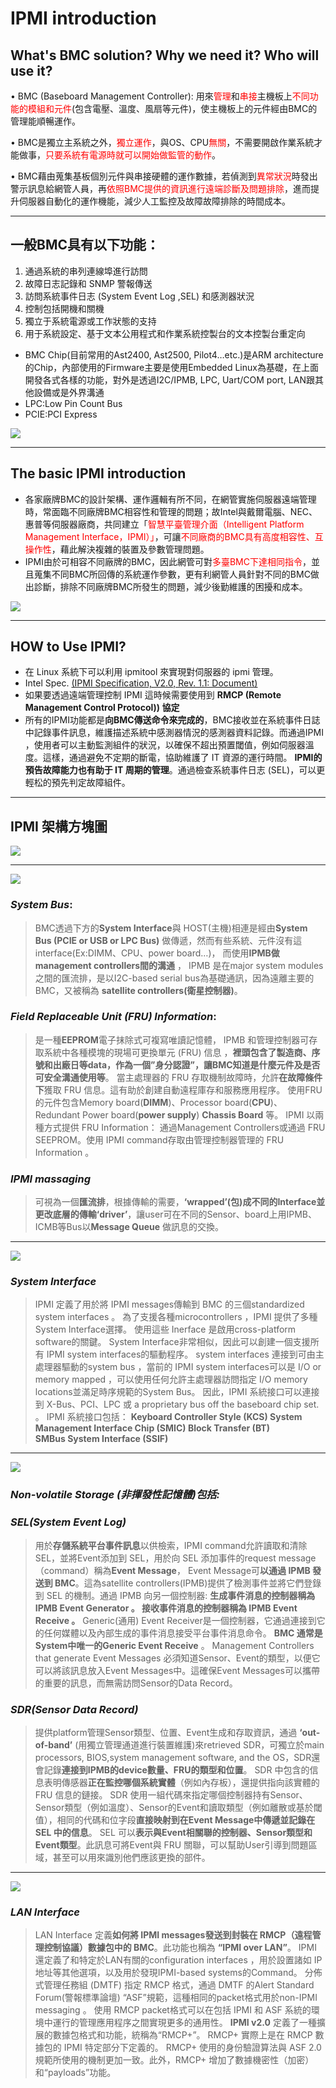 # IPMI introduction
## What's BMC solution? Why we need it? Who will use it?
• BMC (Baseboard Management Controller):
用來<font color="#f00">管理</font>和<font color="#f00">串接</font>主機板上<font color="#f00">不同功能的模組和元件</font>(包含電壓、溫度、風扇等元件)，使主機板上的元件經由BMC的管理能順暢運作。

• BMC是獨立主系統之外，<font color="#f00">獨立運作</font>，與OS、CPU<font color="#f00">無關</font>，不需要開啟作業系統才能做事，<font color="#f00">只要系統有電源時就可以開始做監管的動作</font>。

• BMC藉由蒐集基板個別元件與串接硬體的運作數據，若偵測到<font color="#f00">異常狀況</font>時發出警示訊息給網管人員，再<font color="#f00">依照BMC提供的資訊進行遠端診斷及問題排除</font>，進而提升伺服器自動化的運作機能，減少人工監控及故障故障排除的時間成本。


----
## 一般BMC具有以下功能：
1. 通過系統的串列連線埠進行訪問
2. 故障日志記錄和 SNMP 警報傳送
3. 訪問系統事件日志 
(System Event Log ,SEL) 和感測器狀況
4. 控制包括開機和關機
5. 獨立于系統電源或工作狀態的支持
6. 用于系統設定、基于文本公用程式和作業系統控製台的文本控製台重定向

* BMC Chip(目前常用的Ast2400, Ast2500, Pilot4…etc.)是ARM architecture的Chip，內部使用的Firmware主要是使用Embedded Linux為基礎，在上面開發各式各樣的功能，對外是透過I2C/IPMB, LPC, Uart/COM port, LAN跟其他設備或是外界溝通
* LPC:Low Pin Count Bus
* PCIE:PCI Express

![](/uploads/upload_f3e2855dc55659455c27af5e61194781.png)

---
## The basic IPMI introduction
* 各家廠牌BMC的設計架構、運作邏輯有所不同，在網管實施伺服器遠端管理時，常面臨不同廠牌BMC相容性和管理的問題；故Intel與戴爾電腦、NEC、惠普等伺服器廠商，共同建立「<font color="#f00">智慧平臺管理介面（Intelligent Platform Management Interface，IPMI）」</font>，可讓<font color="#f00">不同廠商的BMC具有高度相容性、互操作性</font>，藉此解決複雜的裝置及參數管理問題。
* IPMI由於可相容不同廠牌的BMC，因此網管可對<font color="#f00">多臺BMC下達相同指令</font>，並且蒐集不同BMC所回傳的系統運作參數，更有利網管人員針對不同的BMC做出診斷，排除不同廠牌BMC所發生的問題，減少後勤維護的困擾和成本。

![](/uploads/upload_56313a66a2d1805e458878e62071ded4.png)

----
## HOW to Use IPMI? 
* 在 Linux 系統下可以利用 ipmitool 來實現對伺服器的 ipmi 管理。
* Intel Spec. [(IPMI Specification, V2.0, Rev. 1.1: Document)](https://www.intel.com.tw/content/www/tw/zh/products/docs/servers/ipmi/ipmi-second-gen-interface-spec-v2-rev1-1.html)
* 如果要透過遠端管理控制 IPMI 這時候需要使用到 **RMCP (Remote Management Control Protocol)) 協定**
* 所有的IPMI功能都是**向BMC傳送命令來完成的**，BMC接收並在系統事件日誌中記錄事件訊息，維護描述系統中感測器情況的感測器資料記錄。而通過IPMI ，使用者可以主動監測組件的狀況，以確保不超出預置閾值，例如伺服器溫度。這樣，通過避免不定期的斷電，協助維護了 IT 資源的運行時間。 **IPMI的預告故障能力也有助于 IT 周期的管理**。通過檢查系統事件日志 (SEL)，可以更輕松的預先判定故障組件。
---
## IPMI 架構方塊圖

![](/uploads/upload_8364416b8081d66e2915a7004a7496e5.png)

---
![](/uploads/upload_4713a69c34116a5f4cea2e5069956bd7.png)
### *System Bus*:
> BMC透過下方的**System Interface**與 HOST(主機)相連是經由**System Bus (PCIE or USB or LPC Bus)** 做傳遞，然而有些系統、元件沒有這interface(Ex:DIMM、CPU、power board…)， 而使用**IPMB做management controllers間的溝通** ， IPMB 是在major system modules之間的匯流排，是以I2C-based serial bus為基礎通訊，因為遠離主要的BMC，又被稱為 **satellite controllers(衛星控制器)**。 

### *Field Replaceable Unit (FRU) Information*:
> 是一種**EEPROM**電子抹除式可複寫唯讀記憶體， IPMB 和管理控制器可存取系統中各種模塊的現場可更換單元 (FRU) 信息 ，**裡頭包含了製造商、序號和出廠日等data，作為一個”身分認證”，讓BMC知道是什麼元件及是否可安全溝通使用等**。
> 當主處理器的 FRU 存取機制故障時，允許**在故障條件下**獲取 FRU 信息。這有助於創建自動遠程庫存和服務應用程序。
> 使用FRU的元件包含Memory board(**DIMM**)、Processor board(**CPU**)、Redundant Power board(**power supply**) **Chassis Board** 等。
> IPMI 以兩種方式提供 FRU Information：
> 通過Management Controllers或通過 FRU SEEPROM。使用 IPMI command存取由管理控制器管理的 FRU Information 。

### *IPMI massaging*
> 可視為一個**匯流排**，根據傳輸的需要，**‘wrapped’(包)成不同的Interface並更改底層的傳輸‘driver’**，讓user可在不同的Sensor、board上用IPMB、ICMB等Bus以**Message Queue** 做訊息的交換。

---

![](/uploads/upload_b8a0eccfd59d065bf9c342ceec36ec14.png)
### *System Interface*
> IPMI 定義了用於將 IPMI messages傳輸到 BMC 的三個standardized system interfaces 。 為了支援各種microcontrollers ，IPMI 提供了多種System Interface選擇。 使用這些 Inerface 是啟用cross-platform software的關鍵。 System Interface非常相似，因此可以創建一個支援所有 IPMI system interfaces的驅動程序。 system interfaces 連接到可由主處理器驅動的system bus ，當前的 IPMI system interfaces可以是 I/O or memory mapped ，可以使用任何允許主處理器訪問指定 I/O memory locations並滿足時序規範的System Bus。 因此，IPMI 系統接口可以連接到 X-Bus、PCI、LPC 或 a proprietary bus off the baseboard chip set. 。
IPMI 系統接口包括：
**Keyboard Controller Style (KCS) 
System Management Interface Chip (SMIC) 
Block Transfer (BT) 	
SMBus System Interface (SSIF)**

---
![](/uploads/upload_c0c29df3c7da09a5a8d4877c1abe594a.png)
### *Non-volatile Storage (非揮發性記憶體)包括:*
### *SEL(System Event Log)*
> 用於**存儲系統平台事件訊息**以供檢索，IPMI command允許讀取和清除 SEL，並將Event添加到 SEL，用於向 SEL 添加事件的request message （command）稱為**Event Message**， Event Message可**以通過 IPMB 發送到 BMC**。這為satellite controllers(IPMB)提供了檢測事件並將它們登錄到 SEL 的機制。通過 IPMB 向另一個控制器:
> **生成事件消息的控制器稱為 IPMB Event Generator 。
> 接收事件消息的控制器稱為 IPMB Event Receive 。**
> Generic(通用) Event Receiver是一個控制器，它通過連接到它的任何媒體以及內部生成的事件消息接受平台事件消息命令。 
> **BMC 通常是System中唯一的Generic Event Receive** 。
> Management Controllers that generate Event Messages
> 必須知道Sensor、Event的類型，以便它可以將該訊息放入Event Messages中。這確保Event Messages可以攜帶的重要的訊息，而無需訪問Sensor的Data Record。


### *SDR(Sensor Data Record)*
> 提供platform管理Sensor類型、位置、Event生成和存取資訊，通過 **‘out-of-band’** (用獨立管理通道進行裝置維護)來retrieved SDR，可獨立於main processors, BIOS,system management software, and the OS，SDR還會記錄**連接到IPMB的device數量、FRU的類型和位置**。
> SDR 中包含的信息表明傳感器**正在監控哪個系統實體**（例如內存板），還提供指向該實體的 FRU 信息的鏈接。 
> SDR 使用一組代碼來指定哪個控制器持有Sensor、Sensor類型（例如溫度）、Sensor的Event和讀取類型（例如離散或基於閾值），相同的代碼和位字段**直接映射到在Event Message中傳遞並記錄在 SEL 中的信息**。
> SEL 可以**表示與Event相關聯的控制器、Sensor類型和Event類型**。此訊息可將Event與 FRU 關聯，可以幫助User引導到問題區域，甚至可以用來識別他們應該更換的部件。

---

![](/uploads/upload_c4229c3bb148e2b8ebc230f85fb68bf0.png)
### *LAN Interface* 
> LAN Interface 定義**如何將 IPMI messages發送到封裝在 RMCP（遠程管理控制協議）數據包中的 BMC**。此功能也稱為 **“IPMI over LAN”**。 IPMI 還定義了和特定於LAN有關的configuration interfaces ，用於設置諸如 IP 地址等其他選項，以及用於發現IPMI-based systems的Command。
> 分佈式管理任務組 (DMTF) 指定 RMCP 格式，通過 DMTF 的Alert Standard Forum(警報標準論壇) “ASF”規範，這種相同的packet格式用於non-IPMI messaging 。
> 使用 RMCP packet格式可以在包括 IPMI 和 ASF 系統的環境中運行的管理應用程序之間實現更多的通用性。
> **IPMI v2.0** 定義了一種擴展的數據包格式和功能，統稱為“RMCP+”。 RMCP+ 實際上是在 RMCP 數據包的 IPMI 特定部分下定義的。 RMCP+ 使用的身份驗證算法與 ASF 2.0 規範所使用的機制更加一致。此外，RMCP+ 增加了數據機密性（加密）和“payloads”功能。

